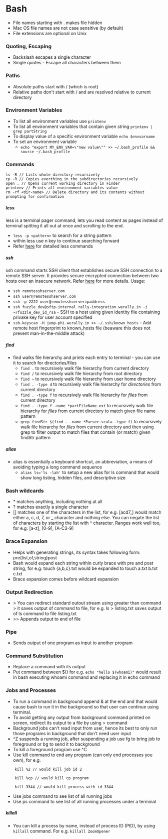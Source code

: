 # Bash
* File names starting with . makes file hidden
* Mac OS file names are not case sensitive (by default)
* File extensions are optional on Unix

### Quoting, Escaping
* Backslash escapes a single character
* Single quotes - Escape all characters between them

### Paths
* Absolute paths start with / (which is root)
* Relative paths don't start with / and are resolved relative to current directory

### Environment Variables
* To list all environment variables use `printenv` 
* To list all environment variables that contain given string `printenv | grep partString`
* To display value of a specific environment variable `echo $envvarname`
* To set an environment variable 
  * `echo "export MY_ENV_VAR=\"new value\"" >> ~/.bash_profile && source ~/.bash_profile`

### Commands
```
ls -R // Lists whole directory recursively
cp -R // Copies everthing in the subdirectories recursively
open . // Opens current working directory in Finder
printenv // Prints all environment variables value
rm -rf <dir-name> // Delete directory and its contents without prompting for confirmation
```

##### less
less is a terminal pager command, lets you read content as pages instead of terminal spitting it all out at once and scrolling to the end.
* `less -p <pattern>` to search for a string pattern
* within less use n key to continue searching forward 
* Refer [here](https://en.wikipedia.org/wiki/Less_(Unix)) for detailed less commands 

##### ssh
ssh command starts SSH client that establishes secure SSH connection to a remote SSH server. It provides secure encrypted connection between two hosts over an insecure network. Refer [here](https://www.ssh.com/ssh/command/) for more details. Usage:
* `ssh remotesshserver.com`
* `ssh user@remotesshserver.com`
* `ssh -p 2222 user@remotesshserveripaddress`
* `ssh fuzzle_dev@sftp-internal.rally-integration.werally.in -i ~/fuzzle_dev_id_rsa` - SSH to a host using given identity file containing privake key for user account specified
* `ssh-keyscan -H jump-phi.werally.in >> ~/.ssh/known_hosts` - Add remote host fingerprint to known_hosts file (beaware this does not prevent man-in-the-middle attack)


##### find 
* find walks file hierarchy and prints each entry to terminal - you can use it to search for directories/files 
    * `find .` to recursively walk file hierarchy from current directory
    * `find /` to recursively walk file hierarchy from root directory
     * `find ~` to recursively walk file hierarchy from user home directory
     * `find . -type d` to recursively walk file hierarchy for *directories* from current directory
     * `find . -type f` to recursively walk file hierarchy for *files* from current directory
     * `find . -type f -name *partFileName.ext` to recursively walk file hierarchy for *files* from current directory to match given file name pattern
     * `grep findStr $(find . -name *Parser.scala -type f)` to recursively walk file hierarchy for *files* from current directory and then using grep to filter output to match files that contain (or match) given findStr pattern
     
##### alias
* alias is essentially a keyboard shortcut, an abbreviation, a means of avoiding typing a long command sequence
    * `alias ls='ls -lah'` to setup a new alias for ls command that would show long listing, hidden files, and descriptive size


### Bash wildcards 
* \* matches anything, including nothing at all 
* ? matches exactly a single character 
* [] matches one of the characters in the list, for e.g. [acd7_] would match either a, c, d, 7, or _ character and nothing else. You can negate the list of characters by starting the list with ^ character. Ranges work well too, for e.g. [a-z], [0-9], [A-C3-9]
  

### Brace Expansion 
* Helps with generating strings, its syntax takes following form: pre{list,of,string}post 
* Bash would expand each string within curly brace with pre and post string, for e.g. touch {a,b,c}.txt would be expanded to touch a.txt b.txt c.txt 
* Brace expansion comes before wildcard expansion 
  

### Output Redirection 
* \> You can redirect standard outout stream using greater than command > it saves output of command to file, for e.g. ls > listing.txt saves output of ls command to file listing.txt 
* \>> Appends output to end of file 


### Pipe  
* Sends output of one program as input to another program 


### Command Substitution  
* Replace a command with its output 
* Put command between $() for e.g. `echo "hello $(whoami)"` would result in bash executing whoami command and replacing it in echo command 


### Jobs and Processes  
* To run a command in background append & at the end and that would cause bash to run it in the background so that user can continue using terminal. 
* To avoid getting any output from background command printed on screen, redirect its output to a file by using > command 
* Background jobs can't read input from user, hence its best to only run those programs in background that don't need user input 
* ^Z suspends a running job, after suspending a job use fg to bring job to foreground or bg to send it to background 
* To kill a foreground program use ^C 
* Use kill command to end any program (can only end processes you own), for e.g.  
```
    kill %2 // would kill job id 2 

    kill %cp // would kill cp program 

    kill 3344 // would kill process with id 3344 
```
* Use jobs command to see list of all running jobs 
* Use ps command to see list of all running processes under a terminal

##### killall
* You can kill a process by name, instead of process ID (PID), by using `killall` command. For e.g. `killall ZoomOpener`
